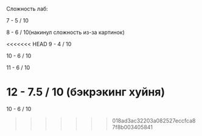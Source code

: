 Сложность лаб:

7 - 5 / 10

8 - 6 / 10(накинул сложность из-за картинок)

<<<<<<< HEAD
9 - 4 / 10

10 - 6 / 10

11 - 6 / 10

12 - 7.5 / 10 (бэкрэкинг хуйня)
=======
10 - 6 / 10
>>>>>>> 018ad3ac32203a082527eccfca87f8b003405841
